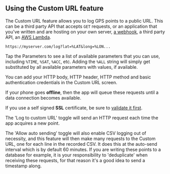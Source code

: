 ## Using the Custom URL feature

The Custom URL feature allows you to log GPS points to a public URL.  This can be a third party API that accepts `GET` requests, or an application that you've written and are hosting on your own server, [a webhook](https://www.ilovefreesoftware.com/21/featured/free-webhook-creator-websites-to-create-test-webhooks-online.html), a third party API, an [AWS Lambda](https://docs.aws.amazon.com/lambda/latest/dg/lambda-urls.html).  

    https://myserver.com/log?lat=%LAT&long=%LON...

Tap the Parameters to see a list of available parameters that you can use, including `%TIME`, `%SAT`, `%ACC`, etc.  Adding the `%ALL` string will simply get substituted by all available parameters with values, if available.

You can add your HTTP body, HTTP header, HTTP method and basic authentication credentials in the Custom URL screen.

If your phone goes **offline**, then the app will queue these requests until a data connection becomes available.     

If you use a self signed **SSL** certificate, be sure to [validate it first](#customsslcertificates).

The 'Log to custom URL' toggle will send an HTTP request each time the app acquires a new point.  

The 'Allow auto sending' toggle will also enable CSV logging out of necessity, and this feature will then make many requests to the Custom URL, one for each line in the recorded CSV.  It does this at the auto-send interval which is by default 60 minutes.  If you are writing these points to a database for example, it is your responsibility to 'deduplicate' when receiving these requests, for that reason it's a good idea to send a timestamp along.  




